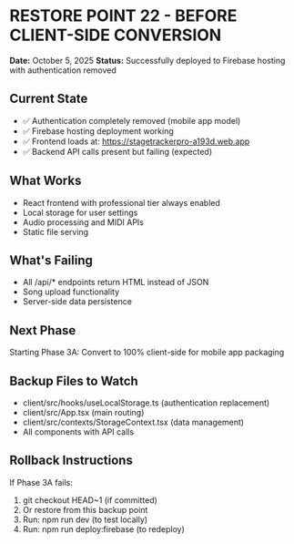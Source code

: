# RESTORE POINT 22 - BEFORE CLIENT-SIDE CONVERSION

**Date:** October 5, 2025
**Status:** Successfully deployed to Firebase hosting with authentication removed

## Current State
- ✅ Authentication completely removed (mobile app model)
- ✅ Firebase hosting deployment working
- ✅ Frontend loads at: https://stagetrackerpro-a193d.web.app
- ✅ Backend API calls present but failing (expected)

## What Works
- React frontend with professional tier always enabled
- Local storage for user settings
- Audio processing and MIDI APIs
- Static file serving

## What's Failing
- All /api/* endpoints return HTML instead of JSON
- Song upload functionality
- Server-side data persistence

## Next Phase
Starting Phase 3A: Convert to 100% client-side for mobile app packaging

## Backup Files to Watch
- client/src/hooks/useLocalStorage.ts (authentication replacement)
- client/src/App.tsx (main routing)
- client/src/contexts/StorageContext.tsx (data management)
- All components with API calls

## Rollback Instructions
If Phase 3A fails:
1. git checkout HEAD~1 (if committed)
2. Or restore from this backup point
3. Run: npm run dev (to test locally)
4. Run: npm run deploy:firebase (to redeploy)